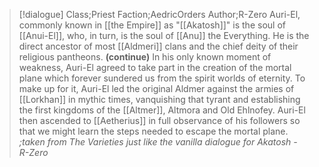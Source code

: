 >[!dialogue] Class;Priest Faction;AedricOrders Author;R-Zero
>Auri-El, commonly known in [[the Empire]] as "[[Akatosh]]" is the soul of [[Anui-El]], who, in turn, is the soul of [[Anu]] the Everything. He is the direct ancestor of most [[Aldmeri]] clans and the chief deity of their religious pantheons.
>**(continue)**
>In his only known moment of weakness, Auri-El agreed to take part in the creation of the mortal plane which forever sundered us from the spirit worlds of eternity. To make up for it, Auri-El led the original Aldmer against the armies of [[Lorkhan]] in mythic times, vanquishing that tyrant and establishing the first kingdoms of the [[Altmer]], Altmora and Old Ehlnofey. Auri-El then ascended to [[Aetherius]] in full observance of his followers so that we might learn the steps needed to escape the mortal plane.
>*;taken from The Varieties just like the vanilla dialogue for Akatosh - R-Zero*